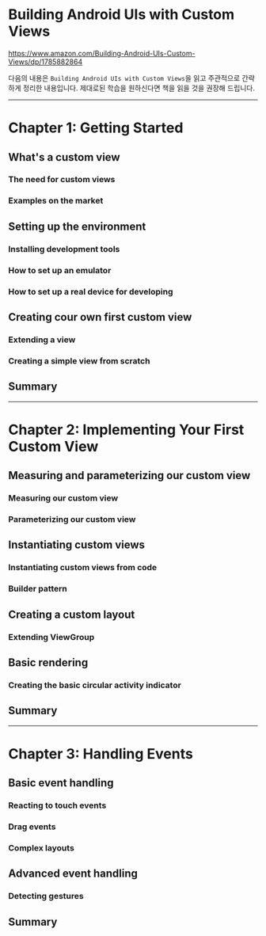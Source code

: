 # Building Android UIs with Custom Views

https://www.amazon.com/Building-Android-UIs-Custom-Views/dp/1785882864

다음의 내용은 `Building Android UIs with Custom Views`을 읽고 주관적으로 간략하게 정리한 내용입니다. 제대로된 학습을 원하신다면 책을 읽을 것을 권장해 드립니다.

---

# Chapter 1: Getting Started

## What's a custom view

### The need for custom views

### Examples on the market

## Setting up the environment

### Installing development tools

### How to set up an emulator

### How to set up a real device for developing

## Creating cour own first custom view

### Extending a view

### Creating a simple view from scratch

## Summary

---

# Chapter 2: Implementing Your First Custom View

## Measuring and parameterizing our custom view

### Measuring our custom view

### Parameterizing our custom view

## Instantiating custom views

### Instantiating custom views from code

### Builder pattern

## Creating a custom layout

### Extending ViewGroup

## Basic rendering

### Creating the basic circular activity indicator

## Summary

---

# Chapter 3: Handling Events

## Basic event handling

### Reacting to touch events

### Drag events

### Complex layouts

## Advanced event handling

### Detecting gestures

## Summary

